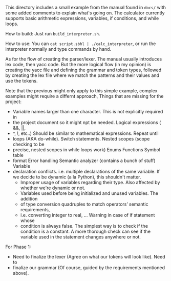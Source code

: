 This directory includes a small example from the manual found in `docs/` with
some added comments to explain what's going on. The calculator currently
supports basic arithmetic expressions, variables, if conditions, and while
loops.

How to build:
Just run `build_interpreter.sh`.

How to use:
You can `cat script.sbhl | ./calc_interpreter`, or run the interpreter normally
and type commands by hand.

As for the flow of creating the parser/lexer. The manual usually introduces lex
code, then yacc code. But the more logical flow (in my opinion) is creating the
yacc file and defining the grammar and token types, followed by creating the
lex file where we match the patterns and their values and use the tokens.

Note that the previous might only apply to this simple example, complex
examples might require a differnt approach, Things that are missing for the
project:
- Variable names larger than one character. This is not explicitly required in
- the project document so it might npt be needed. Logical expressions ( &&, ||,
- ^, !, etc..) Should be similar to mathematical expressions. Repeat until
- loops (AKA do-while). Switch statements. Nested scopes (scope checking to be
- precise, nested scopes in while loops work) Enums Functions Symbol table
- format Error handling Semantic analyzer (contains a bunch of stuff) Variable
- declaration conflicts. i.e. multiple declarations of the same variable.
		If we decide to be dynamic (a la Python), this shouldn't matter.
	- Improper usage of variables regarding their type.
			Also affected by whether we're dynamic or not.
	- Variables used before being initialized and unused variables. The addition
	- of type conversion quadruples to match operators’ semantic requirements,
	- i.e. converting integer to real, … Warning in case of if statement whose
	- condition is always false.
			The simplest way is to check if the condition is a constant. A more
			thorough check can see if the variable used in the statement changes
			anywhere or not.

For Phase 1:
- Need to finalize the lexer (Agree on what our tokens will look like). Need to
- finalize our grammar (Of course, guided by the requirements mentioned above).
